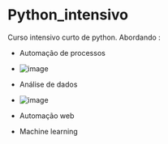 # Python_intensivo
Curso intensivo curto de python. 
Abordando : 
- Automação de processos 
- ![image](https://github.com/lukask028/Python_intensivo/assets/54475600/1d0ca746-5927-47cb-a661-afc3ba1cb29b)

- Análise de dados 
- ![image](https://github.com/lukask028/Python_intensivo/assets/54475600/9c9cb5dd-77c8-43c2-b06d-22b98a7c1ad6)

- Automação web
- Machine learning
